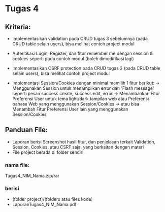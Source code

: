 # Tugas 4

## Kriteria:
- Implementasikan validation pada CRUD tugas 3 sebelumnya (pada CRUD table selain users), bisa melihat contoh project modul

- Autentikasi Login, Register, dan fitur remember me dengan session & cookies seperti pada contoh modul (boleh dimodifikasi lagi)

- Implementasikan CSRF protection pada CRUD tugas 3 (pada CRUD table selain users), bisa melihat contoh project modul

- Implementasi Session/Cookies dengan minimal memilih  1 fitur berikut:
   -> Menggunakan Session untuk menampilkan error dan 'Flash message' seperti pesan success create, success edit, error
   -> Menambahkan Fitur Preferensi User untuk tema light/dark tampilan web atau Preferensi bahasa Web yang menggunakan Session/Cookies
   -> atau bisa Menambah Fitur Preferensi User lain yang menggunakan Session/Cookies



## Panduan File:
- Laporan berisi Screenshot hasil fitur, dan penjelasan terkait Validation, Session, Cookies, atau CSRF saja, yang berkaitan dengan materi
- File project berada di folder sendiri

### nama file:
Tugas4_NIM_Nama.zip/rar
 
### berisi
- (folder project)/(folders atau files kode)
- LaporanTugas4_NIM_Nama.pdf
